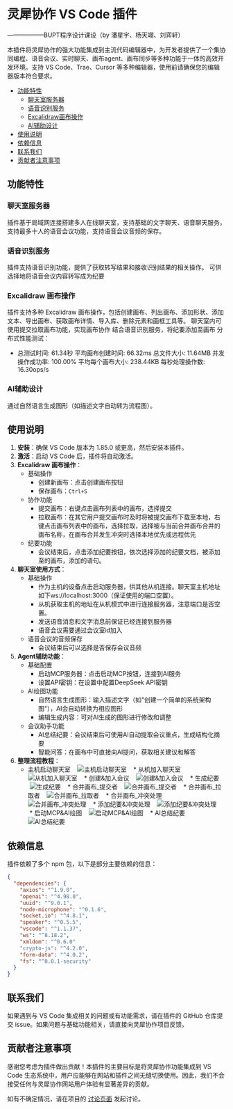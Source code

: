 # 灵犀协作 VS Code 插件  
——————BUPT程序设计课设（by 潘星宇、杨天翊、刘弈轩）

本插件将灵犀协作的强大功能集成到主流代码编辑器中，为开发者提供了一个集协同编程、语音会议、实时聊天、画布agent、画布同步等多种功能于一体的高效开发环境。支持 VS Code、Trae、Cursor 等多种编辑器，使用前请确保您的编辑器版本符合要求。

- [功能特性](#功能特性)
  - [聊天室服务器](#聊天室服务器)
  - [语音识别服务](#语音识别服务)
  - [Excalidraw画布操作](#Excalidraw-画布操作)
  - [AI辅助设计](#AI辅助设计)
- [使用说明](#使用说明)
- [依赖信息](#依赖信息)
- [联系我们](#联系我们)
- [贡献者注意事项](#贡献者注意事项)

## 功能特性

### 聊天室服务器
插件基于局域网连接搭建多人在线聊天室，支持基础的文字聊天、语音聊天服务，支持最多十人的语音会议功能，支持语音会议音频的保存。

### 语音识别服务
插件支持语音识别功能，提供了获取转写结果和接收识别结果的相关操作。
可供选择地将语音会议内容转写成为纪要


### Excalidraw 画布操作
插件支持多种 Excalidraw 画布操作，包括创建画布、列出画布、添加形状、添加文本、导出画布、获取画布详情、导入库、删除元素和画框工具等。
聊天室内可使用提交拉取画布功能，实现画布协作
结合语音识别服务，将纪要添加至画布
分布式性能测试：
* 总测试时间: 61.34秒
平均画布创建时间: 66.32ms
总文件大小: 11.64MB
并发操作成功率: 100.00%
平均每个画布大小: 238.44KB
每秒处理操作数: 16.30ops/s



### AI辅助设计
通过自然语言生成图形（如描述文字自动转为流程图）。



## 使用说明
1. **安装**：确保 VS Code 版本为 1.85.0 或更高，然后安装本插件。
2. **激活**：启动 VS Code 后，插件将自动激活。
3. **Excalidraw 画布操作**：
   * 基础操作
     + 创建新画布：点击创建画布按钮
     + 保存画布：`Ctrl+S`
   * 协作功能
     + 提交画布：右键点击画布列表中的画布，选择提交
     + 拉取画布：在其它用户提交画布时及时将被提交画布下载至本地，右键点击画布列表中的画布，选择拉取，选择被与当前合并画布合并的画布名称，在画布合并发生冲突时选择本地优先或远程优先
   * 纪要功能
     + 会议结束后，点击添加纪要按钮，依次选择添加的纪要文档，被添加至的画布，添加的语句。
4. **聊天室使用方式**：
   * 基础操作
     + 作为主机的设备点击启动服务器，供其他从机连接。聊天室主机地址如下ws://localhost:3000（保证使用的端口空置）。
     + 从机获取主机的地址在从机模式中进行连接服务器，注意端口是否空置。
     + 发送语音消息和文字消息前保证已经连接到服务器
     + 语音会议需要通过会议室id加入
   * 语音会议的音频保存
     + 会议结束后可以选择是否保存会议音频
5. **Agent辅助功能**：
   * 基础配置
     + 启动MCP服务器：点击启动MCP按钮，连接到AI服务
     + 设置API密钥：在设置中配置DeepSeek API密钥
   * AI绘图功能
     + 自然语言生成图形：输入描述文字（如"创建一个简单的系统架构图"），AI会自动转换为相应图形
     + 编辑生成内容：可对AI生成的图形进行修改和调整
   * 会议助手功能
     + AI总结纪要：会议结束后可使用AI自动提取会议重点，生成结构化摘要
     + 智能问答：在画布中可直接向AI提问，获取相关建议和解答
6. **整理流程教程**：
   * 主机启动聊天室
      ![主机启动聊天室](./tutorial/HostStartsChatRoom.gif)
   * 从机加入聊天室
   ![从机加入聊天室](./tutorial/SlaveJoinsChatRoom.gif)
   * 创建&加入会议
   ![创建&加入会议](./tutorial/CreateAndJoinMeeting.gif)
   * 生成纪要
   ![生成纪要](./tutorial/GenerateMinutes.gif)
   * 合并画布_提交者
   ![合并画布_提交者](./tutorial/MergeCanvas_Submitter.gif)
   * 合并画布_拉取者
   ![合并画布_拉取者](./tutorial/MergeCanvas_Puller.gif)
   * 合并画布_冲突处理
   ![合并画布_冲突处理](./tutorial/MergeCanvas_ConflictResolution.gif)
   * 添加纪要&冲突处理
   ![添加纪要&冲突处理](./tutorial/AddMinutesAndConflictResolution.gif)
   * 启动MCP&AI绘图
   ![启动MCP&AI绘图](./tutorial/StartMCPAndA1Drawing.gif)
   * AI总结纪要
   ![AI总结纪要](./tutorial/AISummarizeMinutes.gif)


## 依赖信息
插件依赖了多个 npm 包，以下是部分主要依赖的信息：
```json
{
  "dependencies": {
    "axios": "^1.9.0",
    "openai": "^4.98.0",
    "uuid": "^9.0.1",
    "node-microphone": "^0.1.6",
    "socket.io": "^4.8.1",
    "speaker": "^0.5.5",
    "vscode": "^1.1.37",
    "ws": "^8.18.2",
    "xmldom": "^0.6.0"
    "crypto-js": "^4.2.0",
    "form-data": "^4.0.2",
    "fs": "^0.0.1-security"
  }
}
```


## 联系我们
如果遇到与 VS Code 集成相关的问题或有功能需求，请在插件的 GitHub 仓库提交 issue。如果问题与基础功能相关，请直接向灵犀协作项目反馈。

## 贡献者注意事项
感谢您考虑为插件做出贡献！本插件的主要目标是将灵犀协作功能集成到 VS Code 生态系统中，用户应能够在网站和插件之间无缝切换使用。因此，我们不会接受任何与灵犀协作网站用户体验有显著差异的贡献。

如有不确定情况，请在项目的 [讨论页面](https://github.com/wusuo666/LingXiXieZuo-2/discussions)  发起讨论。
